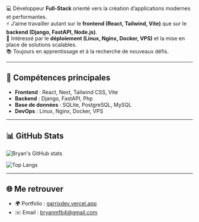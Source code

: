 💻 Développeur **Full-Stack** orienté vers la création d’applications modernes et performantes.  
⚡ J’aime travailler autant sur le **frontend (React, Tailwind, Vite)** que sur le **backend (Django, FastAPI, Node.js)**.  
🚀 Intéressé par le **déploiement (Linux, Nginx, Docker, VPS)** et la mise en place de solutions scalables.  
📚 Toujours en apprentissage et à la recherche de nouveaux défis.

---

## 🔧 Compétences principales
- **Frontend** : React, Next, Tailwind CSS, Vite  
- **Backend** : Django, FastAPI, Php
- **Base de données** : SQLite, PostgreSQL, MySQL  
- **DevOps** : Linux, Nginx, Docker, VPS  

---

## 📊 GitHub Stats
![Bryan's GitHub stats](https://github-readme-stats.vercel.app/api?username=bryan_garrix_dev&show_icons=true&theme=tokyonight)

![Top Langs](https://github-readme-stats.vercel.app/api/top-langs/?username=BryanGarrix&layout=compact&theme=tokyonight)

---

## 🌐 Me retrouver
- 🌍 Portfolio : [garrixdev.vercel.app](https://garrixdev.vercel.app)  
- ✉️ Email : [bryanmfb4@gmail.com](mailto:bryanmfb4@gmail.com)